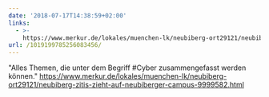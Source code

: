 ```yaml
---
date: '2018-07-17T14:38:59+02:00'
links:
  - >-
    https://www.merkur.de/lokales/muenchen-lk/neubiberg-ort29121/neubiberg-zitis-zieht-auf-neubiberger-campus-9999582.html
url: /1019199785256083456/
---
```

"Alles Themen, die unter dem Begriff #Cyber zusammengefasst werden können." https://www.merkur.de/lokales/muenchen-lk/neubiberg-ort29121/neubiberg-zitis-zieht-auf-neubiberger-campus-9999582.html
